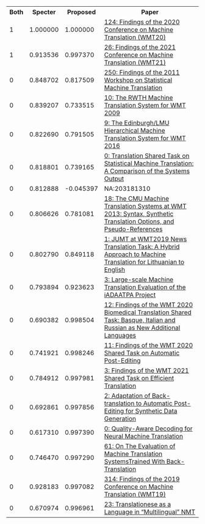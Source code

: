 <html><table><tr>
<th>Both</th>
<th>Specter</th>
<th>Proposed</th>
<th>Paper</th>
</tr>
<tr>
<td>1</td>
<td>1.000000</td>
<td>1.000000</td>
<td><a href="https://www.semanticscholar.org/paper/e8f297e161f57e461ede2d4e0c26573981cad077">124: Findings of the 2020 Conference on Machine Translation (WMT20)</a></td>
</tr>
<tr>
<td>1</td>
<td>0.913536</td>
<td>0.997370</td>
<td><a href="https://www.semanticscholar.org/paper/ec4490055de38e9fba38f6ac9ef50d9205df5067">26: Findings of the 2021 Conference on Machine Translation (WMT21)</a></td>
</tr>
<tr>
<td>0</td>
<td>0.848702</td>
<td>0.817509</td>
<td><a href="https://www.semanticscholar.org/paper/2d60175fa4c4d2f9339d95f7ae2c5ce30c11575d">250: Findings of the 2011 Workshop on Statistical Machine Translation</a></td>
</tr>
<tr>
<td>0</td>
<td>0.839207</td>
<td>0.733515</td>
<td><a href="https://www.semanticscholar.org/paper/5932feb2b6c1f60410fc269b20c08110f74966e6">10: The RWTH Machine Translation System for WMT 2009</a></td>
</tr>
<tr>
<td>0</td>
<td>0.822690</td>
<td>0.791505</td>
<td><a href="https://www.semanticscholar.org/paper/c9ca99a8a358ed51b284a941f20cc9df54b68d56">9: The Edinburgh/LMU Hierarchical Machine Translation System for WMT 2016</a></td>
</tr>
<tr>
<td>0</td>
<td>0.818801</td>
<td>0.739165</td>
<td><a href="https://www.semanticscholar.org/paper/b068c1538a67d9171e2bb0f807ea43a747e8c907">0: Translation Shared Task on Statistical Machine Translation: A Comparison of the Systems Output</a></td>
</tr>
<tr>
<td>0</td>
<td>0.812888</td>
<td>-0.045397</td>
<td>NA:203181310</td>
</tr>
<tr>
<td>0</td>
<td>0.806626</td>
<td>0.781081</td>
<td><a href="https://www.semanticscholar.org/paper/43b8daacafbb9df4782720b76667f295f034e6b2">18: The CMU Machine Translation Systems at WMT 2013: Syntax, Synthetic Translation Options, and Pseudo-References</a></td>
</tr>
<tr>
<td>0</td>
<td>0.802790</td>
<td>0.849118</td>
<td><a href="https://www.semanticscholar.org/paper/8a93da17952f1a309b07769d424aaa3a67a3a792">1: JUMT at WMT2019 News Translation Task: A Hybrid Approach to Machine Translation for Lithuanian to English</a></td>
</tr>
<tr>
<td>0</td>
<td>0.793894</td>
<td>0.923623</td>
<td><a href="https://www.semanticscholar.org/paper/cbbbea2c1fd303fd58a89d57a69211919ad485a7">3: Large-scale Machine Translation Evaluation of the iADAATPA Project</a></td>
</tr>
<tr>
<td>0</td>
<td>0.690382</td>
<td>0.998504</td>
<td><a href="https://www.semanticscholar.org/paper/1ab0511020509a4953107da42a5ce96f8470cda0">12: Findings of the WMT 2020 Biomedical Translation Shared Task: Basque, Italian and Russian as New Additional Languages</a></td>
</tr>
<tr>
<td>0</td>
<td>0.741921</td>
<td>0.998246</td>
<td><a href="https://www.semanticscholar.org/paper/a6826248e582672c96beb4e05f9e9c1196684073">11: Findings of the WMT 2020 Shared Task on Automatic Post-Editing</a></td>
</tr>
<tr>
<td>0</td>
<td>0.784912</td>
<td>0.997981</td>
<td><a href="https://www.semanticscholar.org/paper/e561fc202803ea687d3b9fac110ce4c57525ccb4">3: Findings of the WMT 2021 Shared Task on Efficient Translation</a></td>
</tr>
<tr>
<td>0</td>
<td>0.692861</td>
<td>0.997856</td>
<td><a href="https://www.semanticscholar.org/paper/0701700e45fe372d4c1294bbd343ee737b66ab0e">2: Adaptation of Back-translation to Automatic Post-Editing for Synthetic Data Generation</a></td>
</tr>
<tr>
<td>0</td>
<td>0.617310</td>
<td>0.997390</td>
<td><a href="https://www.semanticscholar.org/paper/0cceebb6b796c210b55ebf6b98032b5c631db0e1">0: Quality-Aware Decoding for Neural Machine Translation</a></td>
</tr>
<tr>
<td>0</td>
<td>0.746470</td>
<td>0.997290</td>
<td><a href="https://www.semanticscholar.org/paper/8b5b8bd0942d5f39d01c1f4b89d174fb3fde99cc">61: On The Evaluation of Machine Translation SystemsTrained With Back-Translation</a></td>
</tr>
<tr>
<td>0</td>
<td>0.928183</td>
<td>0.997082</td>
<td><a href="https://www.semanticscholar.org/paper/ea3e18c7b10a137d495054682c055a80b5be768c">314: Findings of the 2019 Conference on Machine Translation (WMT19)</a></td>
</tr>
<tr>
<td>0</td>
<td>0.670974</td>
<td>0.996961</td>
<td><a href="https://www.semanticscholar.org/paper/a6d09cdcb9c6760c2c670f0c962d4693e55a2874">23: Translationese as a Language in “Multilingual” NMT</a></td>
</tr>
</table></html>
